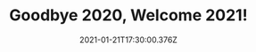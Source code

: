---
title: 'Goodbye 2020, Welcome 2021!'
date: "2021-01-21T17:30:00.376Z"
thumb: 2021.jpg
slug: 2020-summary-to-2021
tags:
  - Blog
draft: true
---
